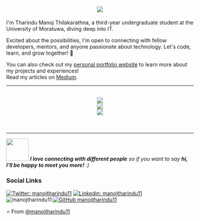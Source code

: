 <h1 align="center">
    <img src="https://readme-typing-svg.herokuapp.com/?font=Righteous&size=35&center=true&vCenter=true&width=500&height=70&duration=4000&lines=Hi+There!+👋;+I'm+Tharindu+Manoj!;" />
</h1>

I'm Tharindu Manoj Thilakarathna, a third-year undergraduate student at the University of Moratuwa, diving deep into IT.
<!--
- 🌱 **Learning Journey:** Currently expanding my skills in Java, with a strong foundation in JavaScript, Bootstrap, HTML, and CSS.
- 👯 **Collaboration:** Looking for opportunities to contribute to open-source projects, eager to collaborate with experienced developers, and positively impact the tech community.
- 🤔 **Seeking Guidance:** Always open to valuable advice from mentors to guide my journey and accelerate my growth.
- 💬 **Ask Me About:** Anything related to JavaScript, Bootstrap, C, or Java — I'm here to help!
- 📧 **Contact Me:** Reach me via email at manojtharindu11@gmail.com
-->

Excited about the possibilities, I'm open to connecting with fellow developers, mentors, and anyone passionate about technology. Let's code, learn, and grow together! 🌟

You can also check out my [personal portfolio website](https://manojtharindu11.github.io/Personal_portfolio_website/) to learn more about my projects and experiences!  
Read my articles on [Medium](https://medium.com/@manojtharindu11).

---

<!--<h2 align="center">⚒️ Languages-Frameworks-Tools ⚒️</h2>-->
<br/>

<div align="center">
    <img src="https://skillicons.dev/icons?i=python,githubactions,mysql,spring,docker,react,figma,angular,c,bootstrap" /><br>
    <img src="https://skillicons.dev/icons?i=kafka,arduino,java,mongodb,visualstudio,typescript,nodejs,tailwind,postman,threejs" /><br>
    <img src="https://skillicons.dev/icons?i=cloudflare,dotnet,html,express,css,flutter,git,blender,npm,github,firebase,vscode" />
</div>


<br/>
<br/>

<!--
<p align="center">
  <img align="center" width="40%" src="https://github-readme-stats.vercel.app/api/top-langs?username=manojtharindu11&show_icons=true&locale=en&layout=compact" alt="manojtharindu11" />
</p> -->

---
<!--
```java
class Developer {
    String name, title;
    String[] languages, frameworks, tools;

    public Developer(String name, String title, String[] languages, String[] frameworks, String[] tools) {
        this.name = name;
        this.title = title;
        this.languages = languages;
        this.frameworks = frameworks;
        this.tools = tools;
    }

    public void introduce() {
        System.out.println("Hi, I'm " + name + ", a " + title + ".");
    }
}

public class Main {
    public static void main(String[] args) {
        String[] languages = {"JavaScript", "Python", "Java"};
        String[] frameworks = {"Angular", ".NET", "Spring-boot"};
        String[] tools = {"MySQL", "Git", "Postman"};

        Developer manojtharindu11 = new Developer(
            "Tharindu Manoj", 
            "Tech Enthusiast & Developer", 
            languages, 
            frameworks, 
            tools
        );

        manojtharindu11.introduce();
        System.out.println("Skills: " + String.join(", ", manojtharindu11.languages));
    }
}


```
-->

<img src="https://media.giphy.com/media/LnQjpWaON8nhr21vNW/giphy.gif" width="60"> <em><b>I love connecting with different people</b> so if you want to say <b>hi, I'll be happy to meet you more!</b> :)</em>

### Social Links
[![Twitter: manojtharindu11](https://img.shields.io/twitter/follow/manojtharindu11?style=social)](https://twitter.com/manojtharindu11)
[![Linkedin: manojtharindu11](https://img.shields.io/badge/-manojtharindu11-blue?style=flat-square&logo=Linkedin&logoColor=white&link=https://www.linkedin.com/in/manojtharindu11/)](https://www.linkedin.com/in/manojtharindu11/)
[![GitHub manojtharindu11](https://img.shields.io/github/followers/manojtharindu11?label=follow&style=social)](https://github.com/manojtharindu11)
<img align="left" src="https://komarev.com/ghpvc/?username=manojtharindu11&label=Profile%20views&color=0e75b6&style=flat" alt="manojtharindu11" />

<!--
<h2 align="center">⚡ Stats ⚡</h2>
<br>

<p align="center" >
  <img align="center" src="https://github-readme-stats.vercel.app/api?username=manojtharindu11&show_icons=true&locale=en" alt="manojtharindu11" />
</p>

<p align="center">
  <img align="center" src="https://github-readme-streak-stats.herokuapp.com/?user=manojtharindu11" alt="manojtharindu11" />
</p>

---
### Latest Medium Post
- <a target="_blank" href="https://github-readme-medium-recent-article.vercel.app/medium/@manojtharindu11/0"><img src="https://github-readme-medium-recent-article.vercel.app/medium/@manojtharindu11/0" alt="Recent Article 0"></a>
- <a target="_blank" href="https://github-readme-medium-recent-article.vercel.app/medium/@manojtharindu11/1"><img src="https://github-readme-medium-recent-article.vercel.app/medium/@manojtharindu11/1" alt="Recent Article 1"></a>
- <a target="_blank" href="https://github-readme-medium-recent-article.vercel.app/medium/@manojtharindu11/2"><img src="https://github-readme-medium-recent-article.vercel.app/medium/@manojtharindu11/2" alt="Recent Article 2"></a> <br>
-->



⭐️ From [@manojtharindu11](https://github.com/manojtharindu11)
